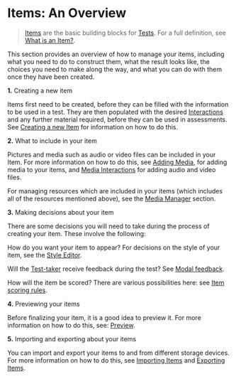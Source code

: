 <!--
created_at: 2016-12-15
authors:         
    - "Catherine Pease"
--> 

# Items: An Overview

>[Items](../appendix/glossary.md#item) are the basic building blocks for [Tests](../appendix/glossary.md#test). For a full definition, see [What is an Item?](../items/what-is-an-item.md).


This section provides an overview of how to manage your items, including what you need to do to construct them, what the result looks like, the choices you need to make along the way, and what you can do with them once they have been created.

**1.** Creating a new item 

Items first need to be created, before they can be filled with the information to be used in a test. They are then  populated with the desired [Interactions](../appendix/glossary.md#interaction) and any further material required, before they can be used in assessments. See [Creating a new Item](../items/creating-a-new-item.md) for information on how to do this.

**2.** What to include in your item

Pictures and media such as audio or video files can be included in your Item. For more information on how to do this, see [Adding Media](../items/adding-media.md), for adding media to your items, and [Media Interactions](../interactions/media-interaction.md) for adding audio and video files.

For managing resources which are included in your items (which includes all of the resources mentioned above), see the [Media Manager](../items/media-manager.md) section.


**3.** Making decisions about your item

There are some decisions you will need to take during the process of creating your item. These involve the following:

How do you want your item to appear? For decisions on the style of your item, see the [Style Editor](../items/style-editor.md).

Will the [Test-taker](../appendix/glossary.md#test-taker) receive feedback during the test? See [Modal feedback](../items/modal-feedback.md).

How will the item be scored? There are various possibilities here: see [Item scoring rules](../items/item-scoring-rules.md).
 
**4.** Previewing your items

Before finalizing your item, it is a good idea to preview it. For more information on how to do this, see:
[Preview](../items/preview.md).

**5.** Importing and exporting about your items

You can import and export your items to and from different storage devices. For more information on how to do this, see [Importing Items](../items/importing-items.md) and [Exporting Items](../items/exporting-items.md).